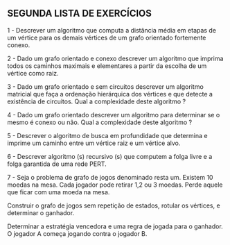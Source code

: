 ## SEGUNDA LISTA DE EXERCÍCIOS

1 - Descrever um algoritmo que computa a distância média em etapas de um 
vértice para os demais vértices de um grafo orientado fortemente conexo.<br> 

2 - Dado um grafo orientado e conexo descrever um algoritmo que imprima 
todos os caminhos maximais e elementares a partir da escolha de um 
vértice como raiz. <br> 

3 - Dado um grafo orientado e sem circuitos descrever um algoritmo 
matricial que faça a ordenação hierárquica dos vértices e que detecte a 
existência de circuitos. Qual a complexidade deste algoritmo ?<br> 

4 - Dado um grafo orientado descrever um algoritmo para determinar se o 
mesmo é conexo ou não. Qual a complexidade deste algoritmo ?<br> 

5 - Descrever o algoritmo de busca em profundidade que determina e 
imprime um caminho entre um vértice raiz e um vértice alvo. <br> 

6 - Descrever algoritmo (s) recursivo (s) que computem a folga livre e a 
folga garantida de uma rede PERT.<br> 

7 - Seja o problema de grafo de jogos denominado resta um. Existem 10
moedas na mesa. Cada jogador pode retirar 1,2 ou 3 moedas. Perde aquele
que ficar com uma moeda na mesa.<br> 

Construir o grafo de jogos sem repetição de estados, rotular os vértices, e
determinar o ganhador.<br> 

Determinar a estratégia vencedora e uma regra de jogada para o ganhador.
O jogador A começa jogando contra o jogador B.<br> 